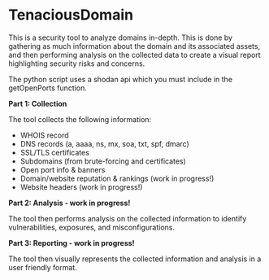 # TenaciousDomain
This is a security tool to analyze domains in-depth. This is done by gathering as much information about the domain and its associated assets, and then performing analysis on the collected data to create a visual report highlighting security risks and concerns.

The python script uses a shodan api which you must include in the getOpenPorts function.

**Part 1: Collection**

The tool collects the following information:
- WHOIS record
- DNS records (a, aaaa, ns, mx, soa, txt, spf, dmarc)
- SSL/TLS certificates
- Subdomains (from brute-forcing and certificates)
- Open port info & banners
- Domain/website reputation & rankings (work in progress!)
- Website headers (work in progress!)


**Part 2: Analysis - work in progress!**

The tool then performs analysis on the collected information to identify vulnerabilities, exposures, and misconfigurations.


**Part 3: Reporting - work in progress!**

The tool then visually represents the collected information and analysis in a user friendly format.


